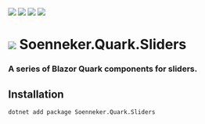﻿[![](https://img.shields.io/nuget/v/soenneker.quark.sliders.svg?style=for-the-badge)](https://www.nuget.org/packages/soenneker.quark.sliders/)
[![](https://img.shields.io/github/actions/workflow/status/soenneker/soenneker.quark.sliders/publish-package.yml?style=for-the-badge)](https://github.com/soenneker/soenneker.quark.sliders/actions/workflows/publish-package.yml)
[![](https://img.shields.io/nuget/dt/soenneker.quark.sliders.svg?style=for-the-badge)](https://www.nuget.org/packages/soenneker.quark.sliders/)
[![](https://img.shields.io/badge/Demo-Live-blueviolet?style=for-the-badge&logo=github)](https://soenneker.github.io/soenneker.quark.sliders/)

# ![](https://user-images.githubusercontent.com/4441470/224455560-91ed3ee7-f510-4041-a8d2-3fc093025112.png) Soenneker.Quark.Sliders
### A series of Blazor Quark components for sliders.

## Installation

```
dotnet add package Soenneker.Quark.Sliders
```
